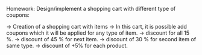Homework: Design/implement a shopping cart with different type of coupons:

-> Creation of a shopping cart with items
-> In this cart, it is possible add coupons which it will be applied for any type of item. 
	-> discount for all 15 %.
	-> discount of 45 % for next item.
	-> discount of 30 % for second item of same type.
    -> discount of +5% for each product.